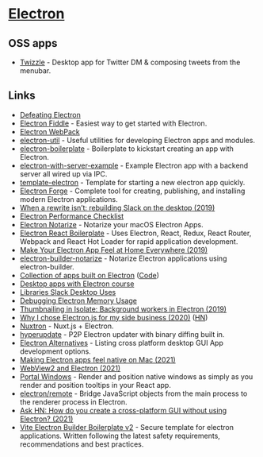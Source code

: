 # [Electron](https://electronjs.org/)

## OSS apps

- [Twizzle](https://github.com/kitze/twizzle) - Desktop app for Twitter DM & composing tweets from the menubar.

## Links

- [Defeating Electron](https://medium.com/@felixrieseberg/defeating-electron-e1464d075528)
- [Electron Fiddle](https://github.com/electron/fiddle) - Easiest way to get started with Electron.
- [Electron WebPack](https://github.com/electron-userland/electron-webpack)
- [electron-util](https://github.com/sindresorhus/electron-util) - Useful utilities for developing Electron apps and modules.
- [electron-boilerplate](https://github.com/sindresorhus/electron-boilerplate) - Boilerplate to kickstart creating an app with Electron.
- [electron-with-server-example](https://github.com/jlongster/electron-with-server-example) - Example Electron app with a backend server all wired up via IPC.
- [template-electron](https://github.com/fabiospampinato/template-electron) - Template for starting a new electron app quickly.
- [Electron Forge](https://github.com/electron-userland/electron-forge) - Complete tool for creating, publishing, and installing modern Electron applications.
- [When a rewrite isn’t: rebuilding Slack on the desktop (2019)](https://slack.engineering/rebuilding-slack-on-the-desktop-308d6fe94ae4)
- [Electron Performance Checklist](https://github.com/electron/electron/blob/505e9fc38c541b6987def98b5400edd064983f20/docs/tutorial/performance.md#how)
- [Electron Notarize](https://github.com/electron/electron-notarize) - Notarize your macOS Electron Apps.
- [Electron React Boilerplate](https://github.com/electron-react-boilerplate/electron-react-boilerplate) - Uses Electron, React, Redux, React Router, Webpack and React Hot Loader for rapid application development.
- [Make Your Electron App Feel at Home Everywhere (2019)](https://kilianvalkhof.com/2019/electron/make-your-electron-app-feel-at-home-everywhere/)
- [electron-builder-notarize](https://github.com/karaggeorge/electron-builder-notarize) - Notarize Electron applications using electron-builder.
- [Collection of apps built on Electron](https://www.electronjs.org/apps) ([Code](https://github.com/electron/apps))
- [Desktop apps with Electron course](https://desktopappswithelectron.com/)
- [Libraries Slack Desktop Uses](https://slack.com/libs/desktop)
- [Debugging Electron Memory Usage](http://seenaburns.com/debugging-electron-memory-usage/)
- [Thumbnailing in Isolate: Background workers in Electron (2019)](http://seenaburns.com/2019/01/02/thumbnailing-in-isolate/)
- [Why I chose Electron.js for my side business (2020)](https://getloaf.io/blog/why-i-chose-electronjs/) ([HN](https://news.ycombinator.com/item?id=25136406))
- [Nuxtron](https://github.com/saltyshiomix/nuxtron) - Nuxt.js + Electron.
- [hyperupdate](https://github.com/hyperdivision/hyperupdate) - P2P Electron updater with binary diffing built in.
- [Electron Alternatives](https://github.com/sudhakar3697/electron-alternatives) - Listing cross platform desktop GUI App development options.
- [Making Electron apps feel native on Mac (2021)](https://getlotus.app/21-making-electron-apps-feel-native-on-mac)
- [WebView2 and Electron (2021)](https://www.electronjs.org/blog/webview2)
- [Portal Windows](https://github.com/cryptagon/portal-windows) - Render and position native windows as simply as you render and position tooltips in your React app.
- [electron/remote](https://github.com/electron/remote) - Bridge JavaScript objects from the main process to the renderer process in Electron.
- [Ask HN: How do you create a cross-platform GUI without using Electron? (2021)](https://news.ycombinator.com/item?id=28484658)
- [Vite Electron Builder Boilerplate v2](https://github.com/cawa-93/vite-electron-builder) - Secure template for electron applications. Written following the latest safety requirements, recommendations and best practices.
